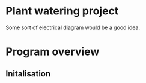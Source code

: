 # Plant watering project

Some sort of electrical diagram would be a good idea.

# Program overview

## Initalisation


